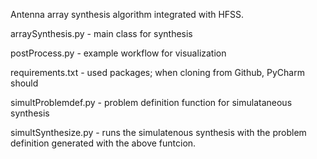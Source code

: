 Antenna array synthesis algorithm integrated with HFSS.

arraySynthesis.py - main class for synthesis

postProcess.py - example workflow for visualization

requirements.txt - used packages; when cloning from Github, PyCharm should 

simultProblemdef.py - problem definition function for simulataneous synthesis

simultSynthesize.py - runs the simulatenous synthesis with the problem definition generated with the above funtcion.
